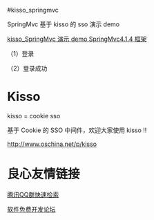 #kisso_springmvc

SpringMvc 基于 kisso 的 sso 演示 demo

[kisso_SpringMvc 演示 demo SpringMvc4.1.4 框架 ](http://u.720life.cn/g/5c954f4cd4204fb6c09a7e58aa70844dedb554eaa5380af407ad6b5ee46b8fdb1686dff362b3af4a40128f0219562026) 

（1）登录

 

（2）登录成功

 

Kisso
====================
kisso  =  cookie sso

基于 Cookie 的 SSO 中间件，欢迎大家使用 kisso !! 

http://www.oschina.net/p/kisso


 # 良心友情链接

[腾讯QQ群快速检索](http://u.720life.cn/s/8cf73f7c)

[软件免费开发论坛](http://u.720life.cn/s/bbb01dc0)